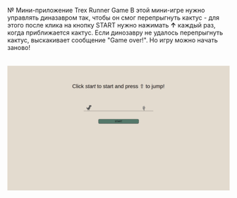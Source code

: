 № Мини-приложение Trex Runner Game
В этой мини-игре нужно управлять диназавром так, чтобы он смог перепрыгнуть кактус - для этого после клика на кнопку START нужно нажимать **↑** каждый раз, когда приближается кактус. Если динозавру не удалось перепрыгнуть кактус, выскакивает сообщение "Game over!". Но игру можно начать заново!
###### 
![trexRunnerGame](images/trexGame.gif)
